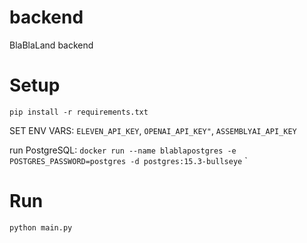 # backend
BlaBlaLand backend


# Setup

`pip install -r requirements.txt`

SET ENV VARS: `ELEVEN_API_KEY`, `OPENAI_API_KEY"`, `ASSEMBLYAI_API_KEY`

run PostgreSQL: `docker run --name blablapostgres -e POSTGRES_PASSWORD=postgres -d postgres:15.3-bullseye`
`

# Run

`python main.py`